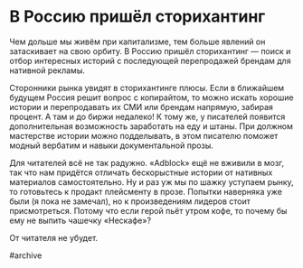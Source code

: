 
# В Россию пришёл сторихантинг

Чем дольше мы живём при капитализме, тем больше явлений он затаскивает на свою орбиту. В Россию пришёл сторихантинг — поиск и отбор интересных историй с последующей перепродажей брендам для нативной рекламы.

Сторонники рынка увидят в сторихантинге плюсы. Если в ближайшем будущем Россия решит вопрос с копирайтом, то можно искать хорошие истории и перепродавать их СМИ или брендам напрямую, забирая процент. А там и до биржи недалеко! К тому же, у писателей появится дополнительная возможность заработать на еду и штаны. При должном мастерстве истории можно подделывать, в этом писателю поможет модный вербатим и навыки документальной прозы.

Для читателей всё не так радужно. «Adblock» ещё не вживили в мозг, так что нам придётся отличать бескорыстные истории от нативных материалов самостоятельно. Ну и раз уж мы по шажку уступаем рынку, то готовьтесь к продакт плейсменту в прозе. Попытки наверняка уже были (я пока не замечал), но к произведениям лидеров стоит присмотреться. Потому что если герой пьёт утром кофе, то почему бы ему не выпить чашечку «Нескафе»?

От читателя не убудет.

#archive